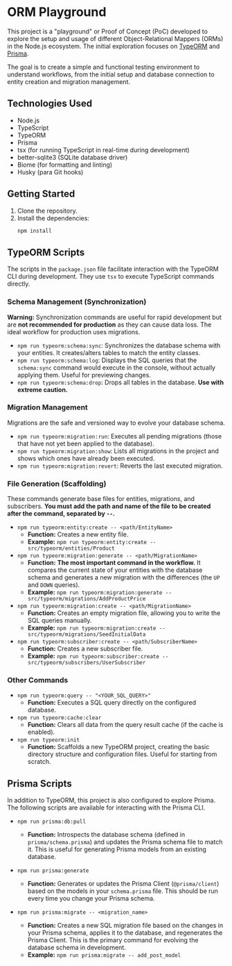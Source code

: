 # ORM Playground

This project is a "playground" or Proof of Concept (PoC) developed to explore the setup and usage of different Object-Relational Mappers (ORMs) in the Node.js ecosystem. The initial exploration focuses on [TypeORM](https://typeorm.io/) and [Prisma](https://www.prisma.io/).

The goal is to create a simple and functional testing environment to understand workflows, from the initial setup and database connection to entity creation and migration management.

## Technologies Used

-   Node.js
-   TypeScript
-   TypeORM
-   Prisma
-   tsx (for running TypeScript in real-time during development)
-   better-sqlite3 (SQLite database driver)
-   Biome (for formatting and linting)
-   Husky (para Git hooks)

## Getting Started

1.  Clone the repository.
2.  Install the dependencies:
    ```bash
    npm install
    ```

## TypeORM Scripts

The scripts in the `package.json` file facilitate interaction with the TypeORM CLI during development. They use `tsx` to execute TypeScript commands directly.

### Schema Management (Synchronization)

**Warning:** Synchronization commands are useful for rapid development but are **not recommended for production** as they can cause data loss. The ideal workflow for production uses migrations.

-   `npm run typeorm:schema:sync`: Synchronizes the database schema with your entities. It creates/alters tables to match the entity classes.
-   `npm run typeorm:schema:log`: Displays the SQL queries that the `schema:sync` command would execute in the console, without actually applying them. Useful for previewing changes.
-   `npm run typeorm:schema:drop`: Drops all tables in the database. **Use with extreme caution.**

### Migration Management

Migrations are the safe and versioned way to evolve your database schema.

-   `npm run typeorm:migration:run`: Executes all pending migrations (those that have not yet been applied to the database).
-   `npm run typeorm:migration:show`: Lists all migrations in the project and shows which ones have already been executed.
-   `npm run typeorm:migration:revert`: Reverts the last executed migration.

### File Generation (Scaffolding)

These commands generate base files for entities, migrations, and subscribers. **You must add the path and name of the file to be created after the command, separated by `--`.**

-   `npm run typeorm:entity:create -- <path/EntityName>`
    -   **Function:** Creates a new entity file.
    -   **Example:** `npm run typeorm:entity:create -- src/typeorm/entities/Product`
-   `npm run typeorm:migration:generate -- <path/MigrationName>`
    -   **Function:** **The most important command in the workflow.** It compares the current state of your entities with the database schema and generates a new migration with the differences (the `UP` and `DOWN` queries).
    -   **Example:** `npm run typeorm:migration:generate -- src/typeorm/migrations/AddProductPrice`
-   `npm run typeorm:migration:create -- <path/MigrationName>`
    -   **Function:** Creates an empty migration file, allowing you to write the SQL queries manually.
    -   **Example:** `npm run typeorm:migration:create -- src/typeorm/migrations/SeedInitialData`
-   `npm run typeorm:subscriber:create -- <path/SubscriberName>`
    -   **Function:** Creates a new subscriber file.
    -   **Example:** `npm run typeorm:subscriber:create -- src/typeorm/subscribers/UserSubscriber`

### Other Commands

-   `npm run typeorm:query -- "<YOUR_SQL_QUERY>"`
    -   **Function:** Executes a SQL query directly on the configured database.
-   `npm run typeorm:cache:clear`
    -   **Function:** Clears all data from the query result cache (if the cache is enabled).
-   `npm run typeorm:init`
    -   **Function:** Scaffolds a new TypeORM project, creating the basic directory structure and configuration files. Useful for starting from scratch.

## Prisma Scripts

In addition to TypeORM, this project is also configured to explore Prisma. The following scripts are available for interacting with the Prisma CLI.

-   `npm run prisma:db:pull`
    -   **Function:** Introspects the database schema (defined in `prisma/schema.prisma`) and updates the Prisma schema file to match it. This is useful for generating Prisma models from an existing database.

-   `npm run prisma:generate`
    -   **Function:** Generates or updates the Prisma Client (`@prisma/client`) based on the models in your `schema.prisma` file. This should be run every time you change your Prisma schema.

-   `npm run prisma:migrate -- <migration_name>`
    -   **Function:** Creates a new SQL migration file based on the changes in your Prisma schema, applies it to the database, and regenerates the Prisma Client. This is the primary command for evolving the database schema in development.
    -   **Example:** `npm run prisma:migrate -- add_post_model`
